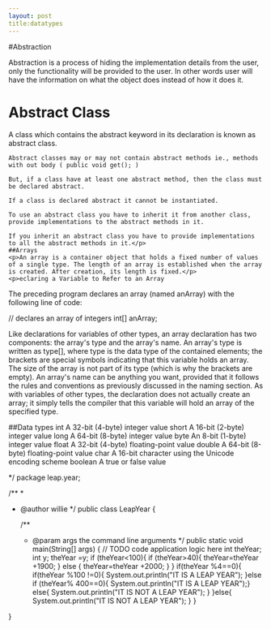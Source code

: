 ```yaml
---
layout: post
title:datatypes
---
```


#Abstraction
<p>Abstraction is a process of hiding the implementation details from the user, only the functionality will be provided to the user. In other words user will have the information on what the object does instead of how it does it.</p>
<h1>Abstract Class</h1>

<p>A class which contains the abstract keyword in its declaration is known as abstract class.

    Abstract classes may or may not contain abstract methods ie., methods with out body ( public void get(); )

    But, if a class have at least one abstract method, then the class must be declared abstract.

    If a class is declared abstract it cannot be instantiated.

    To use an abstract class you have to inherit it from another class, provide implementations to the abstract methods in it.

    If you inherit an abstract class you have to provide implementations to all the abstract methods in it.</p>
    ##Arrays
    <p>An array is a container object that holds a fixed number of values of a single type. The length of an array is established when the array is created. After creation, its length is fixed.</p>
    <p>eclaring a Variable to Refer to an Array

The preceding program declares an array (named anArray) with the following line of code:

// declares an array of integers
int[] anArray;

Like declarations for variables of other types, an array declaration has two components: the array's type and the array's name. An array's type is written as type[], where type is the data type of the contained elements; the brackets are special symbols indicating that this variable holds an array. The size of the array is not part of its type (which is why the brackets are empty). An array's name can be anything you want, provided that it follows the rules and conventions as previously discussed in the naming section. As with variables of other types, the declaration does not actually create an array; it simply tells the compiler that this variable will hold an array of the specified type.</p> 

 
 ##Data types
  int 	A 32-bit (4-byte) integer value
short 	A 16-bit (2-byte) integer value
long 	A 64-bit (8-byte) integer value
byte 	An 8-bit (1-byte) integer value
float 	A 32-bit (4-byte) floating-point value
double 	A 64-bit (8-byte) floating-point value
char 	A 16-bit character using the Unicode encoding scheme
boolean 	A true or false value

  */
package leap.year;

/**
 *
 * @author willie
 */
public class LeapYear {

    /**
     * @param args the command line arguments
     */
    public static void main(String[] args) {
        // TODO code application logic here
        int theYear;
        int y;
        theYear =y;
        if (theYear<100){
            if (theYear>40){ theYear=theYear +1900;
            } else {
                theYear=theYear +2000;
            }
        }
        if(theYear %4==0){
            if(theYear %100 !=0){
                System.out.println("IT IS A LEAP YEAR");
            }else if (theYear% 400==0){
                System.out.println("IT IS A LEAP YEAR");}
            else{
                System.out.println("IT IS NOT A LEAP YEAR");
            }
        }else{
            System.out.println("IT IS NOT A LEAP YEAR");
            }
    }
    
}

  